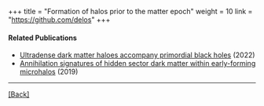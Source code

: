 +++
title = "Formation of halos prior to the matter epoch"
weight = 10
link = "https://github.com/delos"
+++

#### Related Publications

* [Ultradense dark matter haloes accompany primordial black holes](https://arxiv.org/abs/2210.04904) (2022)
* [Annihilation signatures of hidden sector dark matter within early-forming microhalos](https://arxiv.org/abs/1906.00010) (2019)

---

[[Back]](../)